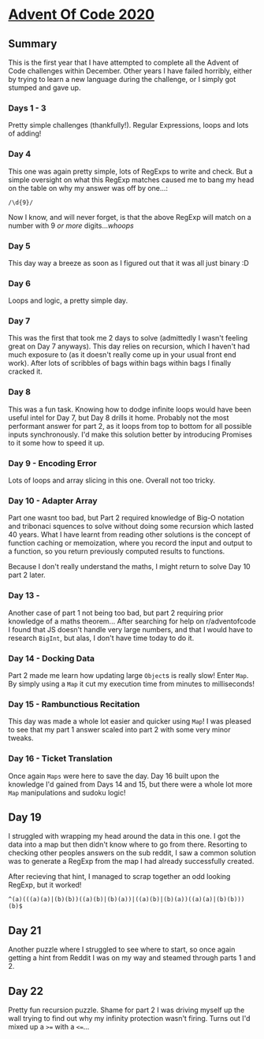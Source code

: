 # [Advent Of Code 2020](https://adventofcode.com/2020)

## Summary

This is the first year that I have attempted to complete all the Advent of Code challenges within December.
Other years I have failed horribly, either by trying to learn a new language during the challenge, or I simply got stumped and gave up.

### Days 1 - 3

Pretty simple challenges (thankfully!). Regular Expressions, loops and lots of adding!

### Day 4

This one was again pretty simple, lots of RegExps to write and check. But a simple oversight on what this RegExp matches caused me to bang my head on the table on why my answer was off by one...:

```
/\d{9}/
```

Now I know, and will never forget, is that the above RegExp will match on a number with 9 _or more_ digits..._whoops_

### Day 5

This day way a breeze as soon as I figured out that it was all just binary :D

### Day 6

Loops and logic, a pretty simple day.

### Day 7

This was the first that took me 2 days to solve (admittedly I wasn't feeling great on Day 7 anyways). This day relies on recursion, which I haven't had much exposure to (as it doesn't really come up in your usual front end work). After lots of scribbles of bags within bags within bags I finally cracked it.

### Day 8

This was a fun task. Knowing how to dodge infinite loops would have been useful intel for Day 7, but Day 8 drills it home. Probably not the most performant answer for part 2, as it loops from top to bottom for all possible inputs synchronously. I'd make this solution better by introducing Promises to it some how to speed it up.

### Day 9 - Encoding Error

Lots of loops and array slicing in this one. Overall not too tricky.

### Day 10 - Adapter Array

Part one wasnt too bad, but Part 2 required knowledge of Big-O notation and tribonaci squences to solve without doing some recursion which lasted 40 years. What I have learnt from reading other solutions is the concept of function caching or memoization, where you record the input and output to a function, so you return previously computed results to functions.

Because I don't really understand the maths, I might return to solve Day 10 part 2 later.

### Day 13 -

Another case of part 1 not being too bad, but part 2 requiring prior knowledge of a maths theorem... After searching for help on r/adventofcode I found that JS doesn't handle very large numbers, and that I would have to research `BigInt`, but alas, I don't have time today to do it.

### Day 14 - Docking Data

Part 2 made me learn how updating large `Object`s is really slow! Enter `Map`. By simply using a `Map` it cut my execution time from minutes to milliseconds!

### Day 15 - Rambunctious Recitation

This day was made a whole lot easier and quicker using `Map`! I was pleased to see that my part 1 answer scaled into part 2 with some very minor tweaks.

### Day 16 - Ticket Translation

Once again `Maps` were here to save the day. Day 16 built upon the knowledge I'd gained from Days 14 and 15, but there were a whole lot more `Map` manipulations and sudoku logic!

## Day 19

I struggled with wrapping my head around the data in this one. I got the data into a map but then didn't know where to go from there. Resorting to checking other peoples answers on the sub reddit, I saw a common solution was to generate a RegExp from the map I had already successfully created.

After recieving that hint, I managed to scrap together an odd looking RegExp, but it worked!

```
^(a)(((a)(a)|(b)(b))((a)(b)|(b)(a))|((a)(b)|(b)(a))((a)(a)|(b)(b)))(b)$
```

## Day 21

Another puzzle where I struggled to see where to start, so once again getting a hint from Reddit I was on my way and steamed through parts 1 and 2.

## Day 22

Pretty fun recursion puzzle. Shame for part 2 I was driving myself up the wall trying to find out why my infinity protection wasn't firing. Turns out I'd mixed up a `>=` with a `<=`...
